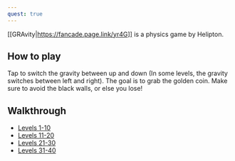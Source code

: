 ```yaml
---
quest: true
---
```


[[GRAvity|https://fancade.page.link/yr4G]] is a physics game by Helipton.

## How to play

Tap to switch the gravity between up and down (In some levels, the gravity switches between left and right). The goal is to grab the golden coin. Make sure to avoid the black walls, or else you lose!

## Walkthrough

- [Levels 1-10](https://www.youtube.com/watch?v=LbDseQDQ4SA)
- [Levels 11-20](https://www.youtube.com/watch?v=_RFR9lt5W9c)
- [Levels 21-30](https://www.youtube.com/watch?v=5yUqlGX5q5Q)
- [Levels 31-40](https://www.youtube.com/watch?v=cv_ik2RrtIA)